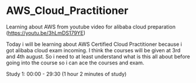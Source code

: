 # AWS_Cloud_Practitioner
Learning about AWS from youtube video for alibaba cloud preparation (https://youtu.be/3hLmDS179YE)

Today i will be learning about AWS Certified Cloud Practitioner because i got alibaba cloud exam incoming. I think the courses will be given at 3rd and 4th august. So i need to at least understand what is this all about before going into the course so i can ace the courses and exam.

Study 1: 00:00 - 29:30 (1 hour 2 minutes of study)
